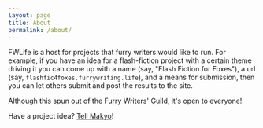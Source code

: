 ```yaml
---
layout: page
title: About
permalink: /about/
---
```


FWLife is a host for projects that furry writers would like to run. For example, if you have an idea for a flash-fiction project with a certain theme driving it you can come up with a name (say, "Flash Fiction for Foxes"), a url (say, `flashfic4foxes.furrywriting.life`), and a means for submission, then you can let others submit and post the results to the site.

Although this spun out of the Furry Writers' Guild, it's open to everyone!

Have a project idea? [Tell Makyo](mailto:makyo+fwl-idea@drab-makyo.com)!
